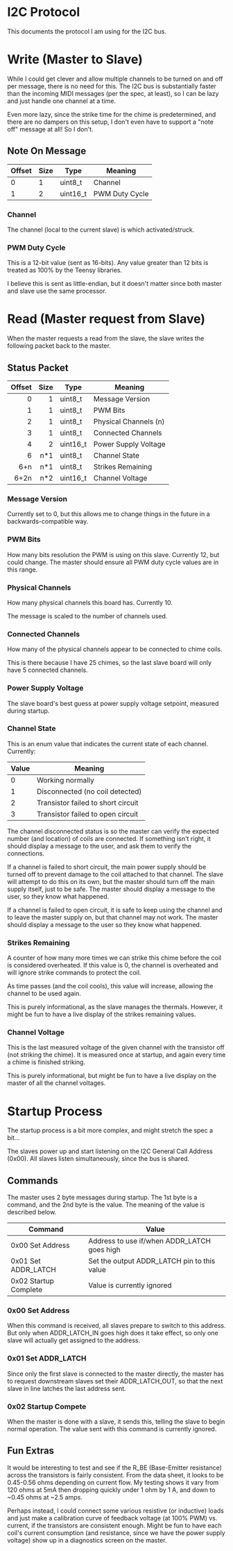# I2C Protocol

This documents the protocol I am using for the I2C bus.

# Write (Master to Slave)

While I could get clever and allow multiple channels to be turned on and off per
message, there is no need for this. The I2C bus is substantially faster than the
incoming MIDI messages (per the spec, at least), so I can be lazy and just
handle one channel at a time.

Even more lazy, since the strike time for the chime is predetermined, and there
are no dampers on this setup, I don't even have to support a "note off" message
at all! So I don't.

## Note On Message

| Offset | Size |   Type   |    Meaning     |
|--------|------|----------|----------------|
|      0 |    1 | uint8_t  | Channel        |
|      1 |    2 | uint16_t | PWM Duty Cycle |

### Channel

The channel (local to the current slave) is which activated/struck.

### PWM Duty Cycle

This is a 12-bit value (sent as 16-bits). Any value greater than 12 bits is
treated as 100% by the Teensy libraries.

I believe this is sent as little-endian, but it doesn't matter since both master
and slave use the same processor.

# Read (Master request from Slave)

When the master requests a read from the slave, the slave writes the following
packet back to the master.

## Status Packet

| Offset | Size |   Type   |        Meaning        |
| -----: | ---: | -------- | --------------------- |
|      0 |    1 | uint8_t  | Message Version       |
|      1 |    1 | uint8_t  | PWM Bits              |
|      2 |    1 | uint8_t  | Physical Channels (n) |
|      3 |    1 | uint8_t  | Connected Channels    |
|      4 |    2 | uint16_t | Power Supply Voltage  |
|      6 |  n*1 | uint8_t  | Channel State         |
|    6+n |  n*1 | uint8_t  | Strikes Remaining     |
|   6+2n |  n*2 | uint16_t | Channel Voltage       |

### Message Version

Currently set to 0, but this allows me to change things in the future in a
backwards-compatible way.

### PWM Bits

How many bits resolution the PWM is using on this slave. Currently 12, but could
change. The master should ensure all PWM duty cycle values are in this range.

### Physical Channels

How many physical channels this board has. Currently 10.

The message is scaled to the number of channels used.

### Connected Channels

How many of the physical channels appear to be connected to chime coils.

This is there because I have 25 chimes, so the last slave board will only have
5 connected channels.

### Power Supply Voltage

The slave board's best guess at power supply voltage setpoint, measured during
startup.

### Channel State

This is an enum value that indicates the current state of each channel.
Currently:

| Value |              Meaning               |
| ----- | ---------------------------------- |
|     0 | Working normally                   |
|     1 | Disconnected (no coil detected)    |
|     2 | Transistor failed to short circuit |
|     3 | Transistor failed to open circuit  |

The channel disconnected status is so the master can verify the expected number
(and location) of coils are connected. If something isn't right, it should
display a message to the user, and ask them to verify the connections.

If a channel is failed to short circuit, the main power supply should be turned
off to prevent damage to the coil attached to that channel. The slave will
attempt to do this on its own, but the master should turn off the main supply
itself, just to be safe. The master should display a message to the user, so
they know what happened.

If a channel is failed to open circuit, it is safe to keep using the channel and
to leave the master supply on, but that channel may not work. The master should
display a message to the user so they know what happened.

### Strikes Remaining

A counter of how many more times we can strike this chime before the coil is
considered overheated. If this value is 0, the channel is overheated and will
ignore strike commands to protect the coil.

As time passes (and the coil cools), this value will increase, allowing the
channel to be used again.

This is purely informational, as the slave manages the thermals. However, it
might be fun to have a live display of the strikes remaining values.

### Channel Voltage

This is the last measured voltage of the given channel with the transistor off
(not striking the chime). It is measured once at startup, and again every time
a chime is finished striking.

This is purely informational, but might be fun to have a live display on the
master of all the channel voltages.

# Startup Process

The startup process is a bit more complex, and might stretch the spec a bit...

The slaves power up and start listening on the I2C General Call Address (0x00).
All slaves listen simultaneously, since the bus is shared.

## Commands

The master uses 2 byte messages during startup. The 1st byte is a command, and
the 2nd byte is the value. The meaning of the value is described below.

|        Command        |                    Value                    |
|-----------------------|---------------------------------------------|
| 0x00 Set Address      | Address to use if/when ADDR_LATCH goes high |
| 0x01 Set ADDR_LATCH   | Set the output ADDR_LATCH pin to this value |
| 0x02 Startup Complete | Value is currently ignored                  |

### 0x00 Set Address

When this command is received, all slaves prepare to switch to this address.
But only when ADDR_LATCH_IN goes high does it take effect, so only one slave
will actually get assigned to the address.

### 0x01 Set ADDR_LATCH

Since only the first slave is connected to the master directly, the master has
to request downstream slaves set their ADDR_LATCH_OUT, so that the next slave in
line latches the last address sent.

### 0x02 Startup Compete

When the master is done with a slave, it sends this, telling the slave to begin
normal operation. The value sent with this command is currently ignored.

## Fun Extras

It would be interesting to test and see if the R_BE (Base-Emitter resistance)
across the transistors is fairly consistent. From the data sheet, it looks to be
0.45-0.56 ohms depending on current flow. My testing shows it vary from 120 ohms
at 5mA then dropping quickly under 1 ohm by 1 A, and down to ~0.45 ohms at ~2.5
amps.

Perhaps instead, I could connect some various resistive (or inductive) loads and
just make a calibration curve of feedback voltage (at 100% PWM) vs. current, if
the transistors are consistent enough. Might be fun to have each coil's current
consumption (and resistance, since we have the power supply voltage) show up in
a diagnostics screen on the master.
